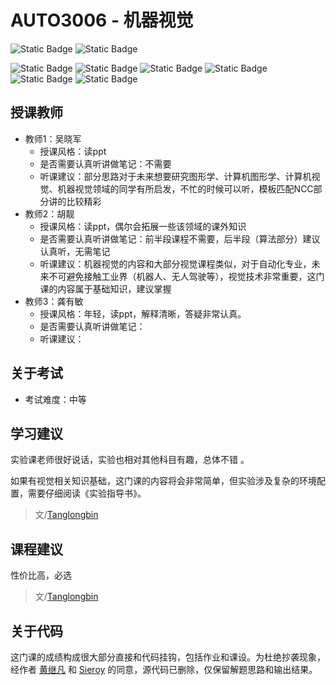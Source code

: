 # AUTO3006 - 机器视觉

![Static Badge](https://img.shields.io/badge/%E8%80%83%E6%9F%A5%E8%AF%BE-green)
![Static Badge](https://img.shields.io/badge/%E5%AD%A6%E5%88%86-2-moccasin)

![Static Badge](https://img.shields.io/badge/%E6%88%90%E7%BB%A9%E6%9E%84%E6%88%90-gold)
![Static Badge](https://img.shields.io/badge/考勤-5%25-wheat)
![Static Badge](https://img.shields.io/badge/%E4%BD%9C%E4%B8%9A-10%25-wheat)
![Static Badge](https://img.shields.io/badge/实验-20%25-wheat)
![Static Badge](https://img.shields.io/badge/课设-25%25-wheat)
![Static Badge](https://img.shields.io/badge/%E6%9C%9F%E6%9C%AB%E8%80%83%E8%AF%95-40%25-wheat)

## 授课教师

- 教师1：吴晓军
  - 授课风格：读ppt
  - 是否需要认真听讲做笔记：不需要
  - 听课建议：部分思路对于未来想要研究图形学、计算机图形学、计算机视觉、机器视觉领域的同学有所启发，不忙的时候可以听，模板匹配NCC部分讲的比较精彩
- 教师2：胡靓
  - 授课风格：读ppt，偶尔会拓展一些该领域的课外知识
  - 是否需要认真听讲做笔记：前半段课程不需要，后半段（算法部分）建议认真听，无需笔记
  - 听课建议：机器视觉的内容和大部分视觉课程类似，对于自动化专业，未来不可避免接触工业界（机器人、无人驾驶等），视觉技术非常重要，这门课的内容属于基础知识，建议掌握
- 教师3：龚有敏
  - 授课风格：年轻，读ppt，解释清晰，答疑非常认真。
  - 是否需要认真听讲做笔记：
  - 听课建议：


## 关于考试

- 考试难度：中等

## 学习建议

实验课老师很好说话，实验也相对其他科目有趣，总体不错 。

如果有视觉相关知识基础，这门课的内容将会非常简单，但实验涉及复杂的环境配置，需要仔细阅读《实验指导书》。

> 文/[Tanglongbin](https://github.com/tanglongbin)

## 课程建议

性价比高，必选

> 文/[Tanglongbin](https://github.com/tanglongbin)

## 关于代码

这门课的成绩构成很大部分直接和代码挂钩，包括作业和课设。为杜绝抄袭现象，经作者 [黄继凡](https://github.com/huangjifan12) 和 [Sieroy](https://github.com/Sieroy) 的同意，源代码已删除，仅保留解题思路和输出结果。
